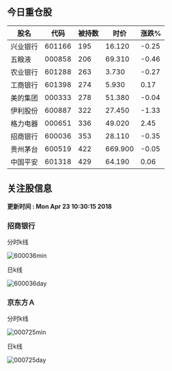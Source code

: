 
## 今日重仓股 

|股名|代码|被持数|时价|涨跌%|
|---|---|---|---|---|
|兴业银行|601166|195|16.120|-0.25|
|五粮液|000858|206|69.310|-0.46|
|农业银行|601288|263|3.730|-0.27|
|工商银行|601398|274|5.930|0.17|
|美的集团|000333|278|51.380|-0.04|
|伊利股份|600887|322|27.450|-1.33|
|格力电器|000651|336|49.020|2.45|
|招商银行|600036|353|28.110|-0.35|
|贵州茅台|600519|422|669.900|-0.05|
|中国平安|601318|429|64.190|0.06|

## 关注股信息
**更新时间 : Mon Apr 23 10:30:15 2018**
### 招商银行 
分时k线

![600036min](http://image.sinajs.cn/newchart/min/n/sh600036.gif)

日k线

![600036day](http://image.sinajs.cn/newchart/daily/n/sh600036.gif)

### 京东方Ａ 
分时k线

![000725min](http://image.sinajs.cn/newchart/min/n/sz000725.gif)

日k线

![000725day](http://image.sinajs.cn/newchart/daily/n/sz000725.gif)
